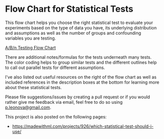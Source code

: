 # Flow Chart for Statistical Tests
This flow chart helps you choose the right statistical test to evaluate your experiments based on the type of data you have, its underlying distribution and assumptions as well as the number of groups and confounding variables you are testing. 

[A/B/n Testing Flow Chart](https://miro.com/app/board/o9J_ktaDHWU=/)

There are additional notes/formulas for the tests underneath many tests. The color coding helps to group similar tests and the different outlines help to call out parallel tests for different assumptions.

I've also listed out useful resources on the right of the flow chart as well as included references in the description boxes at the bottom for learning more about these statistical tests.

Please file suggestions/issues by creating a pull request or if you would rather give me feedback via email, feel free to do so using p.leonova@gmail.com.



This project is also posted on the following pages:
- https://madewithml.com/projects/926/which-statistical-test-should-i-use/
